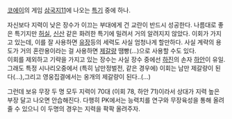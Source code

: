 [코에이](%EC%BD%94%EC%97%90%EC%9D%B4.md)의 게임 [삼국지11](%EC%82%BC%EA%B5%AD%EC%A7%80%2011.md)에 나오는
[특기](%ED%8A%B9%EA%B8%B0%28%EC%82%BC%EA%B5%AD%EC%A7%8011%29.md) 중에 하나.

자신보다 지력이 낮은 장수가 이끄는 부대에게 건 교란이 반드시 성공한다. 나름대로 좋은 특기지만
[허실](%ED%97%88%EC%8B%A4.md), [신산](%EC%8B%A0%EC%82%B0#s-2.md) 같은 화려한 특기에
밀려서 거의 알려지지 않았다. 이회가 가지고 있는데, 이를 잘 사용하면 [유장](%EC%9C%A0%EC%9E%A5#s-1.md)등의
세력도 사실 엄청나게 할만하다. 사실 계략의 용도가 거의 혼란용이라는 걸 사용하면
[제갈량](%EC%A0%9C%EA%B0%88%EB%9F%89#s-1.md) 땜빵(…)으로 사용할 수도 있다.  
이회를 제외하고 기략을 가지고 있는 장수는 사실 장수 중에선 [하진](%ED%95%98%EC%A7%84.md)의 손자
[하안](%ED%95%98%EC%95%88.md)이 유일. 그래도 특정 시나리오중에서 (특히 남만정벌전, 같은 경우에) 이회는 남만
제갈량이 된다(…),그리고 영웅집결에서는 옹개의 제갈량이 된다..(...)

그런데 보유 무장 두 명 모두 지력이 70대 (이회 78, 하안 71)이라서 상대가 지력 높은 부장 달고 나오면 안습해진다. 다행히
PK에서는 능력치를 연구와 무장육성을 통해 올려 줄 수 있으니 이 두명의 경우는 지력을 팍팍 올려주자.

